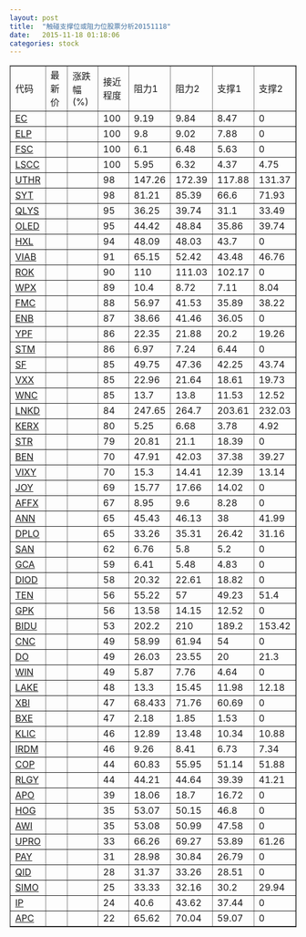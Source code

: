 ```yaml
---
layout: post
title:  "触碰支撑位或阻力位股票分析20151118"
date:   2015-11-18 01:18:06
categories: stock
---
```

<script type="text/javascript">
var stockList = []
stockList.push('gb_ec');
stockList.push('gb_elp');
stockList.push('gb_fsc');
stockList.push('gb_lscc');
stockList.push('gb_uthr');
stockList.push('gb_syt');
stockList.push('gb_qlys');
stockList.push('gb_oled');
stockList.push('gb_hxl');
stockList.push('gb_viab');
stockList.push('gb_rok');
stockList.push('gb_wpx');
stockList.push('gb_fmc');
stockList.push('gb_enb');
stockList.push('gb_ypf');
stockList.push('gb_stm');
stockList.push('gb_sf');
stockList.push('gb_vxx');
stockList.push('gb_wnc');
stockList.push('gb_lnkd');
stockList.push('gb_kerx');
stockList.push('gb_str');
stockList.push('gb_ben');
stockList.push('gb_vixy');
stockList.push('gb_joy');
stockList.push('gb_affx');
stockList.push('gb_ann');
stockList.push('gb_dplo');
stockList.push('gb_san');
stockList.push('gb_gca');
stockList.push('gb_diod');
stockList.push('gb_ten');
stockList.push('gb_gpk');
stockList.push('gb_bidu');
stockList.push('gb_cnc');
stockList.push('gb_do');
stockList.push('gb_win');
stockList.push('gb_lake');
stockList.push('gb_xbi');
stockList.push('gb_bxe');
stockList.push('gb_klic');
stockList.push('gb_irdm');
stockList.push('gb_cop');
stockList.push('gb_rlgy');
stockList.push('gb_apo');
stockList.push('gb_hog');
stockList.push('gb_awi');
stockList.push('gb_upro');
stockList.push('gb_pay');
stockList.push('gb_qid');
stockList.push('gb_simo');
stockList.push('gb_ip');
stockList.push('gb_apc');
</script>
<table border="1">
 <tr>
 <td>代码</td>
 <td>最新价</td>
 <td>涨跌幅(%)</td>
 <td>接近程度</td>
 <td>阻力1</td>
 <td>阻力2</td>
 <td>支撑1</td>
 <td>支撑2</td>
</tr>
  <tr id="ec" class="red">
  <td><a href="http://stock.finance.sina.com.cn/usstock/quotes/EC.html" target="_blank">EC</a></td><td></td><td></td><td>100</td><td>9.19</td><td>9.84</td><td>8.47</td><td>0</td></tr>
  <tr id="elp" class="green">
  <td><a href="http://stock.finance.sina.com.cn/usstock/quotes/ELP.html" target="_blank">ELP</a></td><td></td><td></td><td>100</td><td>9.8</td><td>9.02</td><td>7.88</td><td>0</td></tr>
  <tr id="fsc" class="red">
  <td><a href="http://stock.finance.sina.com.cn/usstock/quotes/FSC.html" target="_blank">FSC</a></td><td></td><td></td><td>100</td><td>6.1</td><td>6.48</td><td>5.63</td><td>0</td></tr>
  <tr id="lscc" class="green">
  <td><a href="http://stock.finance.sina.com.cn/usstock/quotes/LSCC.html" target="_blank">LSCC</a></td><td></td><td></td><td>100</td><td>5.95</td><td>6.32</td><td>4.37</td><td>4.75</td></tr>
  <tr id="uthr" class="red">
  <td><a href="http://stock.finance.sina.com.cn/usstock/quotes/UTHR.html" target="_blank">UTHR</a></td><td></td><td></td><td>98</td><td>147.26</td><td>172.39</td><td>117.88</td><td>131.37</td></tr>
  <tr id="syt" class="green">
  <td><a href="http://stock.finance.sina.com.cn/usstock/quotes/SYT.html" target="_blank">SYT</a></td><td></td><td></td><td>98</td><td>81.21</td><td>85.39</td><td>66.6</td><td>71.93</td></tr>
  <tr id="qlys" class="red">
  <td><a href="http://stock.finance.sina.com.cn/usstock/quotes/QLYS.html" target="_blank">QLYS</a></td><td></td><td></td><td>95</td><td>36.25</td><td>39.74</td><td>31.1</td><td>33.49</td></tr>
  <tr id="oled" class="green">
  <td><a href="http://stock.finance.sina.com.cn/usstock/quotes/OLED.html" target="_blank">OLED</a></td><td></td><td></td><td>95</td><td>44.42</td><td>48.84</td><td>35.86</td><td>39.74</td></tr>
  <tr id="hxl" class="green">
  <td><a href="http://stock.finance.sina.com.cn/usstock/quotes/HXL.html" target="_blank">HXL</a></td><td></td><td></td><td>94</td><td>48.09</td><td>48.03</td><td>43.7</td><td>0</td></tr>
  <tr id="viab" class="red">
  <td><a href="http://stock.finance.sina.com.cn/usstock/quotes/VIAB.html" target="_blank">VIAB</a></td><td></td><td></td><td>91</td><td>65.15</td><td>52.42</td><td>43.48</td><td>46.76</td></tr>
  <tr id="rok" class="green">
  <td><a href="http://stock.finance.sina.com.cn/usstock/quotes/ROK.html" target="_blank">ROK</a></td><td></td><td></td><td>90</td><td>110</td><td>111.03</td><td>102.17</td><td>0</td></tr>
  <tr id="wpx" class="red">
  <td><a href="http://stock.finance.sina.com.cn/usstock/quotes/WPX.html" target="_blank">WPX</a></td><td></td><td></td><td>89</td><td>10.4</td><td>8.72</td><td>7.11</td><td>8.04</td></tr>
  <tr id="fmc" class="red">
  <td><a href="http://stock.finance.sina.com.cn/usstock/quotes/FMC.html" target="_blank">FMC</a></td><td></td><td></td><td>88</td><td>56.97</td><td>41.53</td><td>35.89</td><td>38.22</td></tr>
  <tr id="enb" class="green">
  <td><a href="http://stock.finance.sina.com.cn/usstock/quotes/ENB.html" target="_blank">ENB</a></td><td></td><td></td><td>87</td><td>38.66</td><td>41.46</td><td>36.05</td><td>0</td></tr>
  <tr id="ypf" class="green">
  <td><a href="http://stock.finance.sina.com.cn/usstock/quotes/YPF.html" target="_blank">YPF</a></td><td></td><td></td><td>86</td><td>22.35</td><td>21.88</td><td>20.2</td><td>19.26</td></tr>
  <tr id="stm" class="green">
  <td><a href="http://stock.finance.sina.com.cn/usstock/quotes/STM.html" target="_blank">STM</a></td><td></td><td></td><td>86</td><td>6.97</td><td>7.24</td><td>6.44</td><td>0</td></tr>
  <tr id="sf" class="green">
  <td><a href="http://stock.finance.sina.com.cn/usstock/quotes/SF.html" target="_blank">SF</a></td><td></td><td></td><td>85</td><td>49.75</td><td>47.36</td><td>42.25</td><td>43.74</td></tr>
  <tr id="vxx" class="green">
  <td><a href="http://stock.finance.sina.com.cn/usstock/quotes/VXX.html" target="_blank">VXX</a></td><td></td><td></td><td>85</td><td>22.96</td><td>21.64</td><td>18.61</td><td>19.73</td></tr>
  <tr id="wnc" class="green">
  <td><a href="http://stock.finance.sina.com.cn/usstock/quotes/WNC.html" target="_blank">WNC</a></td><td></td><td></td><td>85</td><td>13.7</td><td>13.8</td><td>11.53</td><td>12.52</td></tr>
  <tr id="lnkd" class="red">
  <td><a href="http://stock.finance.sina.com.cn/usstock/quotes/LNKD.html" target="_blank">LNKD</a></td><td></td><td></td><td>84</td><td>247.65</td><td>264.7</td><td>203.61</td><td>232.03</td></tr>
  <tr id="kerx" class="green">
  <td><a href="http://stock.finance.sina.com.cn/usstock/quotes/KERX.html" target="_blank">KERX</a></td><td></td><td></td><td>80</td><td>5.25</td><td>6.68</td><td>3.78</td><td>4.92</td></tr>
  <tr id="str" class="green">
  <td><a href="http://stock.finance.sina.com.cn/usstock/quotes/STR.html" target="_blank">STR</a></td><td></td><td></td><td>79</td><td>20.81</td><td>21.1</td><td>18.39</td><td>0</td></tr>
  <tr id="ben" class="green">
  <td><a href="http://stock.finance.sina.com.cn/usstock/quotes/BEN.html" target="_blank">BEN</a></td><td></td><td></td><td>70</td><td>47.91</td><td>42.03</td><td>37.38</td><td>39.27</td></tr>
  <tr id="vixy" class="green">
  <td><a href="http://stock.finance.sina.com.cn/usstock/quotes/VIXY.html" target="_blank">VIXY</a></td><td></td><td></td><td>70</td><td>15.3</td><td>14.41</td><td>12.39</td><td>13.14</td></tr>
  <tr id="joy" class="red">
  <td><a href="http://stock.finance.sina.com.cn/usstock/quotes/JOY.html" target="_blank">JOY</a></td><td></td><td></td><td>69</td><td>15.77</td><td>17.66</td><td>14.02</td><td>0</td></tr>
  <tr id="affx" class="red">
  <td><a href="http://stock.finance.sina.com.cn/usstock/quotes/AFFX.html" target="_blank">AFFX</a></td><td></td><td></td><td>67</td><td>8.95</td><td>9.6</td><td>8.28</td><td>0</td></tr>
  <tr id="ann" class="red">
  <td><a href="http://stock.finance.sina.com.cn/usstock/quotes/ANN.html" target="_blank">ANN</a></td><td></td><td></td><td>65</td><td>45.43</td><td>46.13</td><td>38</td><td>41.99</td></tr>
  <tr id="dplo" class="green">
  <td><a href="http://stock.finance.sina.com.cn/usstock/quotes/DPLO.html" target="_blank">DPLO</a></td><td></td><td></td><td>65</td><td>33.26</td><td>35.31</td><td>26.42</td><td>31.16</td></tr>
  <tr id="san" class="green">
  <td><a href="http://stock.finance.sina.com.cn/usstock/quotes/SAN.html" target="_blank">SAN</a></td><td></td><td></td><td>62</td><td>6.76</td><td>5.8</td><td>5.2</td><td>0</td></tr>
  <tr id="gca" class="green">
  <td><a href="http://stock.finance.sina.com.cn/usstock/quotes/GCA.html" target="_blank">GCA</a></td><td></td><td></td><td>59</td><td>6.41</td><td>5.48</td><td>4.83</td><td>0</td></tr>
  <tr id="diod" class="green">
  <td><a href="http://stock.finance.sina.com.cn/usstock/quotes/DIOD.html" target="_blank">DIOD</a></td><td></td><td></td><td>58</td><td>20.32</td><td>22.61</td><td>18.82</td><td>0</td></tr>
  <tr id="ten" class="green">
  <td><a href="http://stock.finance.sina.com.cn/usstock/quotes/TEN.html" target="_blank">TEN</a></td><td></td><td></td><td>56</td><td>55.22</td><td>57</td><td>49.23</td><td>51.4</td></tr>
  <tr id="gpk" class="red">
  <td><a href="http://stock.finance.sina.com.cn/usstock/quotes/GPK.html" target="_blank">GPK</a></td><td></td><td></td><td>56</td><td>13.58</td><td>14.15</td><td>12.52</td><td>0</td></tr>
  <tr id="bidu" class="red">
  <td><a href="http://stock.finance.sina.com.cn/usstock/quotes/BIDU.html" target="_blank">BIDU</a></td><td></td><td></td><td>53</td><td>202.2</td><td>210</td><td>189.2</td><td>153.42</td></tr>
  <tr id="cnc" class="red">
  <td><a href="http://stock.finance.sina.com.cn/usstock/quotes/CNC.html" target="_blank">CNC</a></td><td></td><td></td><td>49</td><td>58.99</td><td>61.94</td><td>54</td><td>0</td></tr>
  <tr id="do" class="green">
  <td><a href="http://stock.finance.sina.com.cn/usstock/quotes/DO.html" target="_blank">DO</a></td><td></td><td></td><td>49</td><td>26.03</td><td>23.55</td><td>20</td><td>21.3</td></tr>
  <tr id="win" class="red">
  <td><a href="http://stock.finance.sina.com.cn/usstock/quotes/WIN.html" target="_blank">WIN</a></td><td></td><td></td><td>49</td><td>5.87</td><td>7.76</td><td>4.64</td><td>0</td></tr>
  <tr id="lake" class="red">
  <td><a href="http://stock.finance.sina.com.cn/usstock/quotes/LAKE.html" target="_blank">LAKE</a></td><td></td><td></td><td>48</td><td>13.3</td><td>15.45</td><td>11.98</td><td>12.18</td></tr>
  <tr id="xbi" class="red">
  <td><a href="http://stock.finance.sina.com.cn/usstock/quotes/XBI.html" target="_blank">XBI</a></td><td></td><td></td><td>47</td><td>68.433</td><td>71.76</td><td>60.69</td><td>0</td></tr>
  <tr id="bxe" class="green">
  <td><a href="http://stock.finance.sina.com.cn/usstock/quotes/BXE.html" target="_blank">BXE</a></td><td></td><td></td><td>47</td><td>2.18</td><td>1.85</td><td>1.53</td><td>0</td></tr>
  <tr id="klic" class="green">
  <td><a href="http://stock.finance.sina.com.cn/usstock/quotes/KLIC.html" target="_blank">KLIC</a></td><td></td><td></td><td>46</td><td>12.89</td><td>13.48</td><td>10.34</td><td>10.88</td></tr>
  <tr id="irdm" class="green">
  <td><a href="http://stock.finance.sina.com.cn/usstock/quotes/IRDM.html" target="_blank">IRDM</a></td><td></td><td></td><td>46</td><td>9.26</td><td>8.41</td><td>6.73</td><td>7.34</td></tr>
  <tr id="cop" class="green">
  <td><a href="http://stock.finance.sina.com.cn/usstock/quotes/COP.html" target="_blank">COP</a></td><td></td><td></td><td>44</td><td>60.83</td><td>55.95</td><td>51.14</td><td>51.88</td></tr>
  <tr id="rlgy" class="green">
  <td><a href="http://stock.finance.sina.com.cn/usstock/quotes/RLGY.html" target="_blank">RLGY</a></td><td></td><td></td><td>44</td><td>44.21</td><td>44.64</td><td>39.39</td><td>41.21</td></tr>
  <tr id="apo" class="red">
  <td><a href="http://stock.finance.sina.com.cn/usstock/quotes/APO.html" target="_blank">APO</a></td><td></td><td></td><td>39</td><td>18.06</td><td>18.7</td><td>16.72</td><td>0</td></tr>
  <tr id="hog" class="green">
  <td><a href="http://stock.finance.sina.com.cn/usstock/quotes/HOG.html" target="_blank">HOG</a></td><td></td><td></td><td>35</td><td>53.07</td><td>50.15</td><td>46.8</td><td>0</td></tr>
  <tr id="awi" class="red">
  <td><a href="http://stock.finance.sina.com.cn/usstock/quotes/AWI.html" target="_blank">AWI</a></td><td></td><td></td><td>35</td><td>53.08</td><td>50.99</td><td>47.58</td><td>0</td></tr>
  <tr id="upro" class="green">
  <td><a href="http://stock.finance.sina.com.cn/usstock/quotes/UPRO.html" target="_blank">UPRO</a></td><td></td><td></td><td>33</td><td>66.26</td><td>69.27</td><td>53.89</td><td>61.26</td></tr>
  <tr id="pay" class="red">
  <td><a href="http://stock.finance.sina.com.cn/usstock/quotes/PAY.html" target="_blank">PAY</a></td><td></td><td></td><td>31</td><td>28.98</td><td>30.84</td><td>26.79</td><td>0</td></tr>
  <tr id="qid" class="red">
  <td><a href="http://stock.finance.sina.com.cn/usstock/quotes/QID.html" target="_blank">QID</a></td><td></td><td></td><td>28</td><td>31.37</td><td>33.26</td><td>28.51</td><td>0</td></tr>
  <tr id="simo" class="green">
  <td><a href="http://stock.finance.sina.com.cn/usstock/quotes/SIMO.html" target="_blank">SIMO</a></td><td></td><td></td><td>25</td><td>33.33</td><td>32.16</td><td>30.2</td><td>29.94</td></tr>
  <tr id="ip" class="red">
  <td><a href="http://stock.finance.sina.com.cn/usstock/quotes/IP.html" target="_blank">IP</a></td><td></td><td></td><td>24</td><td>40.6</td><td>43.62</td><td>37.44</td><td>0</td></tr>
  <tr id="apc" class="green">
  <td><a href="http://stock.finance.sina.com.cn/usstock/quotes/APC.html" target="_blank">APC</a></td><td></td><td></td><td>22</td><td>65.62</td><td>70.04</td><td>59.07</td><td>0</td></tr>
</table>

